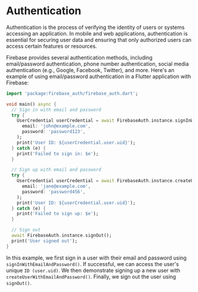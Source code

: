 # Authentication

Authentication is the process of verifying the identity of users or systems accessing an application. In mobile and web applications, authentication is essential for securing user data and ensuring that only authorized users can access certain features or resources.

Firebase provides several authentication methods, including email/password authentication, phone number authentication, social media authentication (e.g., Google, Facebook, Twitter), and more. Here's an example of using email/password authentication in a Flutter application with Firebase:
```dart
import 'package:firebase_auth/firebase_auth.dart';

void main() async {
  // Sign in with email and password
  try {
    UserCredential userCredential = await FirebaseAuth.instance.signInWithEmailAndPassword(
      email: 'john@example.com',
      password: 'password123',
    );
    print('User ID: ${userCredential.user.uid}');
  } catch (e) {
    print('Failed to sign in: $e');
  }

  // Sign up with email and password
  try {
    UserCredential userCredential = await FirebaseAuth.instance.createUserWithEmailAndPassword(
      email: 'jane@example.com',
      password: 'password456',
    );
    print('User ID: ${userCredential.user.uid}');
  } catch (e) {
    print('Failed to sign up: $e');
  }

  // Sign out
  await FirebaseAuth.instance.signOut();
  print('User signed out');
}
```
In this example, we first sign in a user with their email and password using `signInWithEmailAndPassword()`. If successful, we can access the user's unique `ID (user.uid)`. We then demonstrate signing up a new user with `createUserWithEmailAndPassword()`. Finally, we sign out the user using `signOut()`.